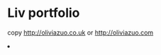 # Liv portfolio

copy http://oliviazuo.co.uk or http://oliviazuo.com


  <li data-source="cargo" data-family="Diatype Mono Variable" class="variant " data-name="Diatype Mono Variable Light" data-selector="Diatype Mono Variable n3" style="font-family: "Diatype Mono Variable"; font-style: normal; font-weight: 300; font-variation-settings: "slnt" 0, "MONO" 1;"><span class="pngpreview" style="background-position-y: -23256px; background-image: url("https://static.cargo.site/assets/builds/font-sprite-c3.png?v=96fd25"); background-size: 390px 25848px;"></span></li>
